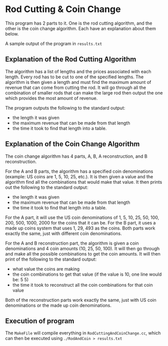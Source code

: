 # Rod Cutting & Coin Change

This program has 2 parts to it. One is the rod cutting algorithm, and the other is the coin change algorithm. Each have an explanation about them below.

A sample output of the program in `results.txt`

## Explanation of the Rod Cutting Algorithm

The algorithm has a list of lengths and the prices associated with each length. Every rod has to be cut to one of the specified lengths. The algorithm is then given a length and must find the maximum amount of revenue that can come from cutting the rod. It will go through all the combination of smaller rods that can make the large rod then output the one which provides the most amount of revenue. 

The program outputs the following to the standard output:
- the length it was given
- the maximum revenue that can be made from that length
- the time it took to find that length into a table.

## Explanation of the Coin Change Algorithm

The coin change algorithm has 4 parts, A, B, A reconstruction, and B reconstruction.

For the A and B parts, the algorithm has a specified coin denominations (example: US coins are 1, 5, 10, 25, etc.). It is then given a value and the algorithm find all the combinations that would make that value. It then prints out the following to the standard output:
- the length it was given
- the maximum revenue that can be made from that length
- the time it took to find that length into a table.

For the A part, it will use the US coin denominations of 1, 5, 10, 25, 50, 100, 200, 500, 1000, 2000 for the coins that it can be.
For the B part, it uses a made up coins system that uses 1, 29, 493 as the coins.
Both parts work exactly the same, just with different coin denominations.

For the A and B reconstruction part, the algorithm is given a coin denominations and 4 coin amounts (10, 25, 50, 100). It will then go through and make all the possible combinations to get the coin amounts. It will then print of the following to the standard output:
- what value the coins are making
- the coin combinations to get that value (if the value is 10, one line would be: 5 5)
- the time it took to reconstruct all the coin combinations for that coin value

Both of the reconstruction parts work exactly the same, just with US coin denominations or the made up coin denominations.

## Execution of program

The `MakeFile` will compile everything in `RodCuttingAndCoinChange.cc`, which can then be executed using `./RodAndCoin > results.txt`